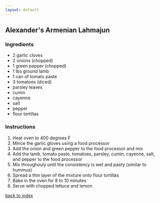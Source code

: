 ```yaml
---
layout: default
---
```


## Alexander's Armenian Lahmajun  


### Ingredients

- 2 garlic cloves
- 2 onions (chopped)
- 1 green pepper (chopped)
- 1 lbs ground lamb
- 1 can of tomato paste
- 3 tomatoes (diced)
- parsley leaves
- cumin
- cayenne
- salt
- pepper
- flour tortillas

### Instructions

1. Heat oven to 400 degrees F
2. Mince the garlic gloves using a food processor
3. Add the onion and green pepper to the food processor and mix
4. Add the lamb, tomato paste, tomatoes, parsley, cumin, cayenne, salt, and pepper to the food processor
5. Mix throughouly until the consistency is wet and pasty (similar to hummus)
6. Spread a thin layer of the mixture onto flour tortillas 
7. Bake in the oven for 8 to 10 minutes
8. Serve with chopped lettuce and lemon

[back to index](../)